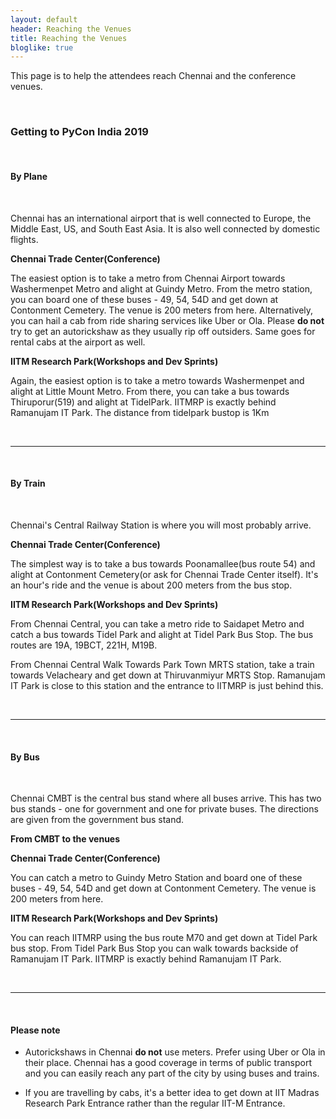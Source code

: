 ```yaml
---
layout: default
header: Reaching the Venues
title: Reaching the Venues
bloglike: true
---
```


This page is to help the attendees reach Chennai and the conference venues.

<br>

### Getting to PyCon India 2019

<br>

#### **By Plane**
<br>

Chennai has an international airport that is well connected to Europe, the Middle East, US,
and South East Asia. It is also well connected by domestic flights.

**Chennai Trade Center(Conference)**

The easiest option is to take a metro from Chennai Airport towards Washermenpet Metro and alight
at Guindy Metro. From the metro station, you can board one of these buses - 49, 54, 54D and
get down at Contonment Cemetery. The venue is 200 meters from here. Alternatively, you can hail
a cab from ride sharing services like Uber or Ola. Please **do not** try to get an autorickshaw
as they usually rip off outsiders. Same goes for rental cabs at the airport as well.

**IITM Research Park(Workshops and Dev Sprints)**

Again, the easiest option is to take a metro towards Washermenpet and alight at Little Mount Metro.
From there, you can take a bus towards Thiruporur(519) and alight at TidelPark. IITMRP is exactly
behind Ramanujam IT Park. The distance from tidelpark bustop is 1Km

<br>

---

<br>

#### **By Train**
<br>

Chennai's Central Railway Station is where you will most probably arrive. 

**Chennai Trade Center(Conference)**

The simplest way is to take a bus towards Poonamallee(bus route 54) and alight at Contonment
Cemetery(or ask for Chennai Trade Center itself). It's an hour's ride and the venue is about 200
meters from the bus stop.

**IITM Research Park(Workshops and Dev Sprints)**

From Chennai Central, you can take a metro ride to Saidapet Metro and catch a bus
towards Tidel Park and alight at Tidel Park Bus Stop. The bus routes are 19A, 19BCT, 221H, M19B. 

From Chennai Central Walk Towards Park Town MRTS station, take a train towards Velacheary and
get down at Thiruvanmiyur MRTS Stop. Ramanujam IT Park is close to this
station and the entrance to IITMRP is just behind this.

<br>

---

<br>

#### **By Bus**
<br>

Chennai CMBT is the central bus stand where all buses arrive. This has two bus stands - one
for government and one for private buses. The directions are given from the government bus stand.

**From CMBT to the venues**

**Chennai Trade Center(Conference)**

You can catch a metro to Guindy Metro Station and board one of these buses - 49, 54, 54D and
get down at Contonment Cemetery. The venue is 200 meters from here.

**IITM Research Park(Workshops and Dev Sprints)**

You can reach IITMRP using the bus route M70 and get down at Tidel Park bus stop.
From Tidel Park Bus Stop you can walk towards backside of Ramanujam IT Park.
IITMRP is exactly behind Ramanujam IT Park.

<br>

---

<br>


#### **Please note**

* Autorickshaws in Chennai **do not** use meters. Prefer using Uber or Ola in their place. Chennai
  has a good coverage in terms of public transport and you can easily reach any part of the city
  by using buses and trains.

* If you are travelling by cabs, it's a better idea to get down at IIT Madras Research Park Entrance
  rather than the regular IIT-M Entrance.
